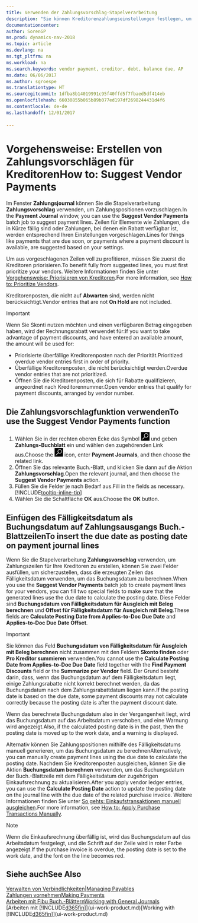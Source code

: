 ```yaml
---
title: Verwenden der Zahlungsvorschlag-Stapelverarbeitung
description: "Sie können Kreditorenzahlungseinstellungen festlegen, um Vorschläge zu erhalten oder damit für Zahlungen, die in Kürze fällig sind, oder denen ein Rabatt verfügbar ist."
documentationcenter: 
author: SorenGP
ms.prod: dynamics-nav-2018
ms.topic: article
ms.devlang: na
ms.tgt_pltfrm: na
ms.workload: na
ms.search.keywords: vendor payment, creditor, debt, balance due, AP
ms.date: 06/06/2017
ms.author: sgroespe
ms.translationtype: HT
ms.sourcegitcommit: 1dfba8b14019991c95f40ffd5f7fbaed5df414eb
ms.openlocfilehash: 66030855b065b89b077ed197df2698244431d4f6
ms.contentlocale: de-de
ms.lasthandoff: 12/01/2017

---
```

# <a name="how-to-suggest-vendor-payments"></a><span data-ttu-id="9f73d-103">Vorgehensweise: Erstellen von Zahlungsvorschlägen für Kreditoren</span><span class="sxs-lookup"><span data-stu-id="9f73d-103">How to: Suggest Vendor Payments</span></span>
<span data-ttu-id="9f73d-104">Im Fenster **Zahlungsjournal** können Sie die Stapelverarbeitung **Zahlungsvorschlag** verwenden, um Zahlungspositionen vorzuschlagen.</span><span class="sxs-lookup"><span data-stu-id="9f73d-104">In the **Payment Journal** window, you can use the **Suggest Vendor Payments** batch job to suggest payment lines.</span></span> <span data-ttu-id="9f73d-105">Zeilen für Elemente wie Zahlungen, die in Kürze fällig sind oder Zahlungen, bei denen ein Rabatt verfügbar ist, werden entsprechend Ihren Einstellungen vorgeschlagen.</span><span class="sxs-lookup"><span data-stu-id="9f73d-105">Lines for things like payments that are due soon, or payments where a payment discount is available, are suggested based on your settings.</span></span>

<span data-ttu-id="9f73d-106">Um aus vorgeschlagenen Zeilen voll zu profitieren, müssen Sie zuerst die Kreditoren priorisieren.</span><span class="sxs-lookup"><span data-stu-id="9f73d-106">To benefit fully from suggested lines, you must first prioritize your vendors.</span></span> <span data-ttu-id="9f73d-107">Weitere Informationen finden Sie unter [Vorgehensweise: Priorisieren von Kreditoren](purchasing-how-prioritize-vendors.md).</span><span class="sxs-lookup"><span data-stu-id="9f73d-107">For more information, see [How to: Prioritize Vendors](purchasing-how-prioritize-vendors.md).</span></span>  

<span data-ttu-id="9f73d-108">Kreditorenposten, die nicht auf **Abwarten** sind, werden nicht berücksichtigt.</span><span class="sxs-lookup"><span data-stu-id="9f73d-108">Vendor entries that are not **On Hold** are not included.</span></span>  

> [!IMPORTANT]  
>   <span data-ttu-id="9f73d-109">Wenn Sie Skonti nutzen möchten und einen verfügbaren Betrag eingegeben haben, wird der Rechnungsrabatt verwendet für:</span><span class="sxs-lookup"><span data-stu-id="9f73d-109">If you want to take advantage of payment discounts, and have entered an available amount, the amount will be used for:</span></span>  

* <span data-ttu-id="9f73d-110">Priorisierte überfällige Kreditorenposten nach der Priorität.</span><span class="sxs-lookup"><span data-stu-id="9f73d-110">Prioritized overdue vendor entries first in order of priority.</span></span>  
* <span data-ttu-id="9f73d-111">Überfällige Kreditorenposten, die nicht berücksichtigt werden.</span><span class="sxs-lookup"><span data-stu-id="9f73d-111">Overdue vendor entries that are not prioritized.</span></span>  
* <span data-ttu-id="9f73d-112">Öffnen Sie die Kreditorenposten, die sich für Rabatte qualifizieren, angeordnet nach Kreditorennummer.</span><span class="sxs-lookup"><span data-stu-id="9f73d-112">Open vendor entries that qualify for payment discounts, arranged by vendor number.</span></span>  

## <a name="to-use-the-suggest-vendor-payments-function"></a><span data-ttu-id="9f73d-113">Die Zahlungsvorschlagfunktion verwenden</span><span class="sxs-lookup"><span data-stu-id="9f73d-113">To use the Suggest Vendor Payments function</span></span>
1. <span data-ttu-id="9f73d-114">Wählen Sie in der rechten oberen Ecke das Symbol ![Nach Seite oder Bericht suchen](media/ui-search/search_small.png "Nach Seite oder Bericht suchen") und geben **Zahlungs-Buchblatt** ein und wählen den zugehörenden Link aus.</span><span class="sxs-lookup"><span data-stu-id="9f73d-114">Choose the ![Search for Page or Report](media/ui-search/search_small.png "Search for Page or Report icon") icon, enter **Payment Journals**, and then choose the related link.</span></span>  
2. <span data-ttu-id="9f73d-115">Öffnen Sie das relevante Buch.-Blatt, und klicken Sie dann auf die Aktion **Zahlungsvorschlag**.</span><span class="sxs-lookup"><span data-stu-id="9f73d-115">Open the relevant journal, and then choose the **Suggest Vendor Payments** action.</span></span>  
3. <span data-ttu-id="9f73d-116">Füllen Sie die Felder je nach Bedarf aus.</span><span class="sxs-lookup"><span data-stu-id="9f73d-116">Fill in the fields as necessary.</span></span> [!INCLUDE[tooltip-inline-tip](includes/tooltip-inline-tip_md.md)]  
4. <span data-ttu-id="9f73d-117">Wählen Sie die Schaltfläche **OK** aus.</span><span class="sxs-lookup"><span data-stu-id="9f73d-117">Choose the **OK** button.</span></span>  

## <a name="to-insert-the-due-date-as-posting-date-on-payment-journal-lines"></a><span data-ttu-id="9f73d-118">Einfügen des Fälligkeitsdatum als Buchungsdatum auf Zahlungsausgangs Buch.-Blattzeilen</span><span class="sxs-lookup"><span data-stu-id="9f73d-118">To insert the due date as posting date on payment journal lines</span></span>
<span data-ttu-id="9f73d-119">Wenn Sie die Stapelverarbeitung **Zahlungsvorschlag** verwenden, um Zahlungszeilen für Ihre Kreditoren zu erstellen, können Sie zwei Felder ausfüllen, um sicherzustellen, dass die erzeugten Zeilen das Fälligkeitsdatum verwenden, um das Buchungsdatum zu berechnen.</span><span class="sxs-lookup"><span data-stu-id="9f73d-119">When you use the **Suggest Vendor Payments** batch job to create payment lines for your vendors, you can fill two special fields to make sure that the generated lines use the due date to calculate the posting date.</span></span> <span data-ttu-id="9f73d-120">Diese Felder sind **Buchungsdatum von Fälligkeitsdatum für Ausgleich mit Beleg berechnen** und **Offset für Fälligkeitsdatum für Ausgleich mit Beleg**.</span><span class="sxs-lookup"><span data-stu-id="9f73d-120">These fields are **Calculate Posting Date from Applies-to-Doc Due Date** and **Applies-to-Doc Due Date Offset**.</span></span>  

> [!IMPORTANT]  
>   <span data-ttu-id="9f73d-121">Sie können das Feld **Buchungsdatum von Fälligkeitsdatum für Ausgleich mit Beleg berechnen** nicht zusammen mit den Feldern **Skonto finden** oder **Pro Kreditor summieren** verwenden.</span><span class="sxs-lookup"><span data-stu-id="9f73d-121">You cannot use the **Calculate Posting Date from Applies-to-Doc Due Date** field together with the **Find Payment Discounts** field or the **Summarize per Vendor** field.</span></span> <span data-ttu-id="9f73d-122">Der Grund besteht darin, dass, wenn das Buchungsdatum auf dem Fälligkeitsdatum liegt, einige Zahlungsrabatte nicht korrekt berechnet werden, da das Buchungsdatum nach dem Zahlungsrabattdatum liegen kann.</span><span class="sxs-lookup"><span data-stu-id="9f73d-122">If the posting date is based on the due date, some payment discounts may not calculate correctly because the posting date is after the payment discount date.</span></span>  

<span data-ttu-id="9f73d-123">Wenn das berechnete Buchungsdatum also in der Vergangenheit liegt, wird das Buchungsdatum auf das Arbeitsdatum verschoben, und eine Warnung wird angezeigt.</span><span class="sxs-lookup"><span data-stu-id="9f73d-123">Also, if the calculated posting date is in the past, then the posting date is moved up to the work date, and a warning is displayed.</span></span>  

<span data-ttu-id="9f73d-124">Alternativ können Sie Zahlungspositionen mithilfe des Fälligkeitsdatums manuell generieren, um das Buchungsdatum zu berechnen</span><span class="sxs-lookup"><span data-stu-id="9f73d-124">Alternatively, you can manually create payment lines using the due date to calculate the posting date.</span></span> <span data-ttu-id="9f73d-125">Nachdem Sie Kreditorenposten ausgleichen, können Sie die Aktion **Buchungsdatum berechnen** verwenden, um das Buchungsdatum der Buch.-Blattzeile mit dem Fälligkeitsdatum der zugehörigen Einkaufsrechnung zu aktualisieren.</span><span class="sxs-lookup"><span data-stu-id="9f73d-125">After you apply vendor ledger entries, you can use the **Calculate Posting Date** action to update the posting date on the journal line with the due date of the related purchase invoice.</span></span> <span data-ttu-id="9f73d-126">Weitere Informationen finden Sie unter [So gehts: Einkaufstransaktionen manuell ausgleichen](payables-how-apply-purchase-transactions-manually.md).</span><span class="sxs-lookup"><span data-stu-id="9f73d-126">For more information, see [How to: Apply Purchase Transactions Manually](payables-how-apply-purchase-transactions-manually.md).</span></span>  

> [!NOTE]  
>   <span data-ttu-id="9f73d-127">Wenn die Einkaufsrechnung überfällig ist, wird das Buchungsdatum auf das Arbeitsdatum festgelegt, und die Schrift auf der Zeile wird in roter Farbe angezeigt.</span><span class="sxs-lookup"><span data-stu-id="9f73d-127">If the purchase invoice is overdue, the posting date is set to the work date, and the font on the line becomes red.</span></span>  

## <a name="see-also"></a><span data-ttu-id="9f73d-128">Siehe auch</span><span class="sxs-lookup"><span data-stu-id="9f73d-128">See Also</span></span>
[<span data-ttu-id="9f73d-129">Verwalten von Verbindlichkeiten|</span><span class="sxs-lookup"><span data-stu-id="9f73d-129">Managing Payables</span></span>](payables-manage-payables.md)  
[<span data-ttu-id="9f73d-130">Zahlungen vornehmen</span><span class="sxs-lookup"><span data-stu-id="9f73d-130">Making Payments</span></span>](payables-make-payments.md)  
[<span data-ttu-id="9f73d-131">Arbeiten mit Fibu Buch.-Blättern</span><span class="sxs-lookup"><span data-stu-id="9f73d-131">Working with General Journals</span></span>](ui-work-general-journals.md)  
<span data-ttu-id="9f73d-132">[Arbeiten mit [!INCLUDE[d365fin](includes/d365fin_md.md)]](ui-work-product.md)</span><span class="sxs-lookup"><span data-stu-id="9f73d-132">[Working with [!INCLUDE[d365fin](includes/d365fin_md.md)]](ui-work-product.md)</span></span>  

